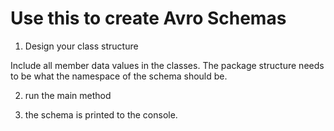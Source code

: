 # Use this to create Avro Schemas

1. Design your class structure

Include all member data values in the classes. 
The package structure needs to be what the namespace of the schema should be. 

2. run the main method

3. the schema is printed to the console. 